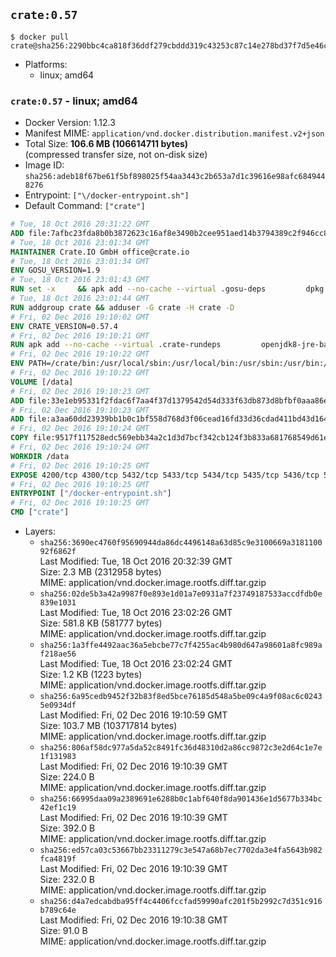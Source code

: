 ## `crate:0.57`

```console
$ docker pull crate@sha256:2290bbc4ca818f36ddf279cbddd319c43253c87c14e278bd37f7d5e46c74b910
```

-	Platforms:
	-	linux; amd64

### `crate:0.57` - linux; amd64

-	Docker Version: 1.12.3
-	Manifest MIME: `application/vnd.docker.distribution.manifest.v2+json`
-	Total Size: **106.6 MB (106614711 bytes)**  
	(compressed transfer size, not on-disk size)
-	Image ID: `sha256:adeb18f67be61f5bf898025f54aa3443c2b653a7d1c39616e98afc6849448276`
-	Entrypoint: `["\/docker-entrypoint.sh"]`
-	Default Command: `["crate"]`

```dockerfile
# Tue, 18 Oct 2016 20:31:22 GMT
ADD file:7afbc23fda8b0b3872623c16af8e3490b2cee951aed14b3794389c2f946cc8c7 in / 
# Tue, 18 Oct 2016 23:01:34 GMT
MAINTAINER Crate.IO GmbH office@crate.io
# Tue, 18 Oct 2016 23:01:34 GMT
ENV GOSU_VERSION=1.9
# Tue, 18 Oct 2016 23:01:43 GMT
RUN set -x     && apk add --no-cache --virtual .gosu-deps         dpkg         gnupg         curl     && export ARCH=$(echo $(dpkg --print-architecture) | cut -d"-" -f3)     && curl -o /usr/local/bin/gosu -fSL "https://github.com/tianon/gosu/releases/download/$GOSU_VERSION/gosu-$ARCH"     && curl -o /usr/local/bin/gosu.asc -fSL "https://github.com/tianon/gosu/releases/download/$GOSU_VERSION/gosu-$ARCH.asc"     && export GNUPGHOME="$(mktemp -d)"     && gpg --keyserver ha.pool.sks-keyservers.net --recv-keys B42F6819007F00F88E364FD4036A9C25BF357DD4     && gpg --batch --verify /usr/local/bin/gosu.asc /usr/local/bin/gosu     && rm -r "$GNUPGHOME" /usr/local/bin/gosu.asc     && chmod +x /usr/local/bin/gosu     && gosu nobody true     && apk del .gosu-deps
# Tue, 18 Oct 2016 23:01:44 GMT
RUN addgroup crate && adduser -G crate -H crate -D
# Fri, 02 Dec 2016 19:10:02 GMT
ENV CRATE_VERSION=0.57.4
# Fri, 02 Dec 2016 19:10:21 GMT
RUN apk add --no-cache --virtual .crate-rundeps         openjdk8-jre-base         python3         openssl         sigar     && apk add --no-cache --virtual .build-deps         curl         gnupg         tar     && curl -fSL -O https://cdn.crate.io/downloads/releases/crate-$CRATE_VERSION.tar.gz     && curl -fSL -O https://cdn.crate.io/downloads/releases/crate-$CRATE_VERSION.tar.gz.asc     && export GNUPGHOME="$(mktemp -d)"     && gpg --keyserver ha.pool.sks-keyservers.net --recv-keys 90C23FC6585BC0717F8FBFC37FAAE51A06F6EAEB     && gpg --batch --verify crate-$CRATE_VERSION.tar.gz.asc crate-$CRATE_VERSION.tar.gz     && rm -r "$GNUPGHOME" crate-$CRATE_VERSION.tar.gz.asc     && mkdir /crate     && tar -xf crate-$CRATE_VERSION.tar.gz -C /crate --strip-components=1     && rm crate-$CRATE_VERSION.tar.gz     && ln -s /usr/bin/python3 /usr/bin/python     && rm /crate/plugins/sigar/lib/libsigar-amd64-linux.so     && apk del .build-deps
# Fri, 02 Dec 2016 19:10:22 GMT
ENV PATH=/crate/bin:/usr/local/sbin:/usr/local/bin:/usr/sbin:/usr/bin:/sbin:/bin
# Fri, 02 Dec 2016 19:10:22 GMT
VOLUME [/data]
# Fri, 02 Dec 2016 19:10:23 GMT
ADD file:33e1eb95331f2fdac6f7aa4f37d1379542d54d333f63db873d8bfbf0aaa86e2d in /crate/config/crate.yml 
# Fri, 02 Dec 2016 19:10:23 GMT
ADD file:a3aa60dd23939bb1b0c1bf558d768d3f06cead16fd33d36cdad411bd43d16448 in /crate/config/logging.yml 
# Fri, 02 Dec 2016 19:10:24 GMT
COPY file:9517f117528edc569ebb34a2c1d3d7bcf342cb124f3b833a681768549d61ebfb in / 
# Fri, 02 Dec 2016 19:10:24 GMT
WORKDIR /data
# Fri, 02 Dec 2016 19:10:25 GMT
EXPOSE 4200/tcp 4300/tcp 5432/tcp 5433/tcp 5434/tcp 5435/tcp 5436/tcp 5437/tcp 5438/tcp 5439/tcp 5440/tcp 5441/tcp 5442/tcp 5443/tcp 5444/tcp 5445/tcp 5446/tcp 5447/tcp 5448/tcp 5449/tcp 5450/tcp 5451/tcp 5452/tcp 5453/tcp 5454/tcp 5455/tcp 5456/tcp 5457/tcp 5458/tcp 5459/tcp 5460/tcp 5461/tcp 5462/tcp 5463/tcp 5464/tcp 5465/tcp 5466/tcp 5467/tcp 5468/tcp 5469/tcp 5470/tcp 5471/tcp 5472/tcp 5473/tcp 5474/tcp 5475/tcp 5476/tcp 5477/tcp 5478/tcp 5479/tcp 5480/tcp 5481/tcp 5482/tcp 5483/tcp 5484/tcp 5485/tcp 5486/tcp 5487/tcp 5488/tcp 5489/tcp 5490/tcp 5491/tcp 5492/tcp 5493/tcp 5494/tcp 5495/tcp 5496/tcp 5497/tcp 5498/tcp 5499/tcp 5500/tcp 5501/tcp 5502/tcp 5503/tcp 5504/tcp 5505/tcp 5506/tcp 5507/tcp 5508/tcp 5509/tcp 5510/tcp 5511/tcp 5512/tcp 5513/tcp 5514/tcp 5515/tcp 5516/tcp 5517/tcp 5518/tcp 5519/tcp 5520/tcp 5521/tcp 5522/tcp 5523/tcp 5524/tcp 5525/tcp 5526/tcp 5527/tcp 5528/tcp 5529/tcp 5530/tcp 5531/tcp 5532/tcp
# Fri, 02 Dec 2016 19:10:25 GMT
ENTRYPOINT ["/docker-entrypoint.sh"]
# Fri, 02 Dec 2016 19:10:25 GMT
CMD ["crate"]
```

-	Layers:
	-	`sha256:3690ec4760f95690944da86dc4496148a63d85c9e3100669a318110092f6862f`  
		Last Modified: Tue, 18 Oct 2016 20:32:39 GMT  
		Size: 2.3 MB (2312958 bytes)  
		MIME: application/vnd.docker.image.rootfs.diff.tar.gzip
	-	`sha256:02de5b3a42a9987f0e893e1d01a7e0931a7f23749187533accdfdb0e839e1031`  
		Last Modified: Tue, 18 Oct 2016 23:02:26 GMT  
		Size: 581.8 KB (581777 bytes)  
		MIME: application/vnd.docker.image.rootfs.diff.tar.gzip
	-	`sha256:1a3ffe4492aac36a5ebcbe77c7f4255ac4b980d647a98601a8fc989af218ae56`  
		Last Modified: Tue, 18 Oct 2016 23:02:24 GMT  
		Size: 1.2 KB (1223 bytes)  
		MIME: application/vnd.docker.image.rootfs.diff.tar.gzip
	-	`sha256:6a95cedb9452f32b83f8ed5bce76185d548a5be09c4a9f08ac6c02435e0934df`  
		Last Modified: Fri, 02 Dec 2016 19:10:59 GMT  
		Size: 103.7 MB (103717814 bytes)  
		MIME: application/vnd.docker.image.rootfs.diff.tar.gzip
	-	`sha256:806af58dc977a5da52c8491fc36d48310d2a86cc9872c3e2d64c1e7e1f131983`  
		Last Modified: Fri, 02 Dec 2016 19:10:39 GMT  
		Size: 224.0 B  
		MIME: application/vnd.docker.image.rootfs.diff.tar.gzip
	-	`sha256:66995daa09a2389691e6288b0c1abf640f8da901436e1d5677b334bc42ef1c19`  
		Last Modified: Fri, 02 Dec 2016 19:10:39 GMT  
		Size: 392.0 B  
		MIME: application/vnd.docker.image.rootfs.diff.tar.gzip
	-	`sha256:ed57ca03c53667bb23311279c3e547a68b7ec7702da3e4fa5643b982fca4819f`  
		Last Modified: Fri, 02 Dec 2016 19:10:39 GMT  
		Size: 232.0 B  
		MIME: application/vnd.docker.image.rootfs.diff.tar.gzip
	-	`sha256:d4a7edcabdba95ff4c4406fccfad59990afc201f5b2992c7d351c916b789c64e`  
		Last Modified: Fri, 02 Dec 2016 19:10:38 GMT  
		Size: 91.0 B  
		MIME: application/vnd.docker.image.rootfs.diff.tar.gzip
